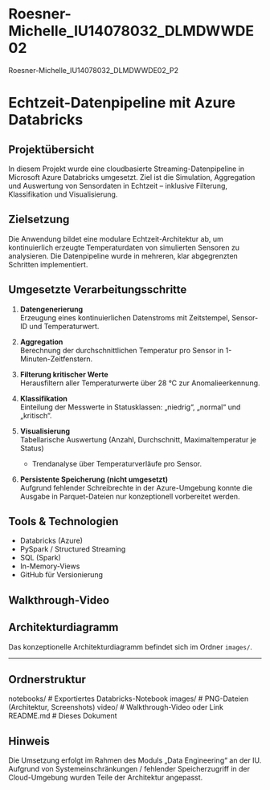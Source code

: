 # Roesner-Michelle_IU14078032_DLMDWWDE02
Roesner-Michelle_IU14078032_DLMDWWDE02_P2
# Echtzeit-Datenpipeline mit Azure Databricks

## Projektübersicht

In diesem Projekt wurde eine cloudbasierte Streaming-Datenpipeline in Microsoft Azure Databricks umgesetzt. Ziel ist die Simulation, Aggregation und Auswertung von Sensordaten in Echtzeit – inklusive Filterung, Klassifikation und Visualisierung.

## Zielsetzung

Die Anwendung bildet eine modulare Echtzeit-Architektur ab, um kontinuierlich erzeugte Temperaturdaten von simulierten Sensoren zu analysieren. Die Datenpipeline wurde in mehreren, klar abgegrenzten Schritten implementiert.

## Umgesetzte Verarbeitungsschritte

1. **Datengenerierung**  
   Erzeugung eines kontinuierlichen Datenstroms mit Zeitstempel, Sensor-ID und Temperaturwert.

2. **Aggregation**  
   Berechnung der durchschnittlichen Temperatur pro Sensor in 1-Minuten-Zeitfenstern.

3. **Filterung kritischer Werte**  
   Herausfiltern aller Temperaturwerte über 28 °C zur Anomalieerkennung.

4. **Klassifikation**  
   Einteilung der Messwerte in Statusklassen: „niedrig“, „normal“ und „kritisch“.

5. **Visualisierung**  
   Tabellarische Auswertung (Anzahl, Durchschnitt, Maximaltemperatur je Status)  
   + Trendanalyse über Temperaturverläufe pro Sensor.

6. **Persistente Speicherung (nicht umgesetzt)**  
   Aufgrund fehlender Schreibrechte in der Azure-Umgebung konnte die Ausgabe in Parquet-Dateien nur konzeptionell vorbereitet werden.

## Tools & Technologien

- Databricks (Azure)
- PySpark / Structured Streaming
- SQL (Spark)
- In-Memory-Views
- GitHub für Versionierung

## Walkthrough-Video


## Architekturdiagramm

Das konzeptionelle Architekturdiagramm befindet sich im Ordner `images/`.

---

## Ordnerstruktur
notebooks/ # Exportiertes Databricks-Notebook
images/ # PNG-Dateien (Architektur, Screenshots)
video/ # Walkthrough-Video oder Link
README.md # Dieses Dokument

## Hinweis

Die Umsetzung erfolgt im Rahmen des Moduls „Data Engineering“ an der IU. Aufgrund von Systemeinschränkungen / fehlender Speicherzugriff in der Cloud-Umgebung wurden Teile der Architektur angepasst.

